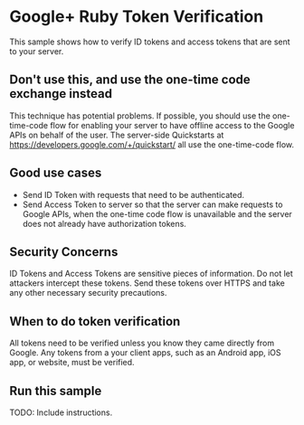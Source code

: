 # Google+ Ruby Token Verification
This sample shows how to verify ID tokens and access tokens that are sent to
your server.

## Don't use this, and use the one-time code exchange instead
This technique has potential problems. If possible, you should use the
one-time-code flow for enabling your server to have offline access to
the Google APIs on behalf of the user.
The server-side Quickstarts at
https://developers.google.com/+/quickstart/ all use the one-time-code flow.

## Good use cases
* Send ID Token with requests that need to be authenticated.
* Send Access Token to server so that the server can make requests to
  Google APIs, when the one-time code flow is unavailable and the
  server does not already have authorization tokens.

## Security Concerns 
ID Tokens and Access Tokens are sensitive pieces of information. Do not
let attackers intercept these tokens. Send these tokens over HTTPS and
take any other necessary security precautions.

## When to do token verification
All tokens need to be verified unless you know they came directly
from Google. Any tokens from a your client apps, such as an Android app,
iOS app, or website, must be verified.

## Run this sample

TODO: Include instructions.

